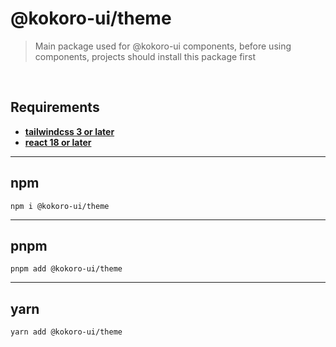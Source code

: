# @kokoro-ui/theme

> Main package used for @kokoro-ui components, before using components, projects should install this package first

<br/>

## **Requirements**

- [**tailwindcss 3 or later**](https://tailwindcss.com/)
- [**react 18 or later**](https://reactjs.org/)

---

## **npm**
```
npm i @kokoro-ui/theme
```

---

## **pnpm**
```
pnpm add @kokoro-ui/theme
```

---

## **yarn**
```
yarn add @kokoro-ui/theme
```